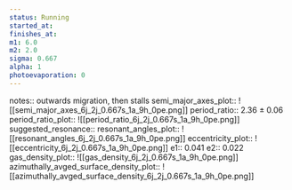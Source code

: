 ```yaml
---
status: Running
started_at:
finishes_at:
m1: 6.0
m2: 2.0
sigma: 0.667
alpha: 1
photoevaporation: 0
---
```


notes:: outwards migration, then stalls
semi_major_axes_plot:: ![[semi_major_axes_6j_2j_0.667s_1a_9h_0pe.png]]
period_ratio:: 2.36 ± 0.06
period_ratio_plot:: ![[period_ratio_6j_2j_0.667s_1a_9h_0pe.png]]
suggested_resonance:: 
resonant_angles_plot:: ![[resonant_angles_6j_2j_0.667s_1a_9h_0pe.png]]
eccentricity_plot:: ![[eccentricity_6j_2j_0.667s_1a_9h_0pe.png]]
e1:: 0.041
e2:: 0.022
gas_density_plot:: ![[gas_density_6j_2j_0.667s_1a_9h_0pe.png]]
azimuthally_avged_surface_density_plot:: ![[azimuthally_avged_surface_density_6j_2j_0.667s_1a_9h_0pe.png]]
